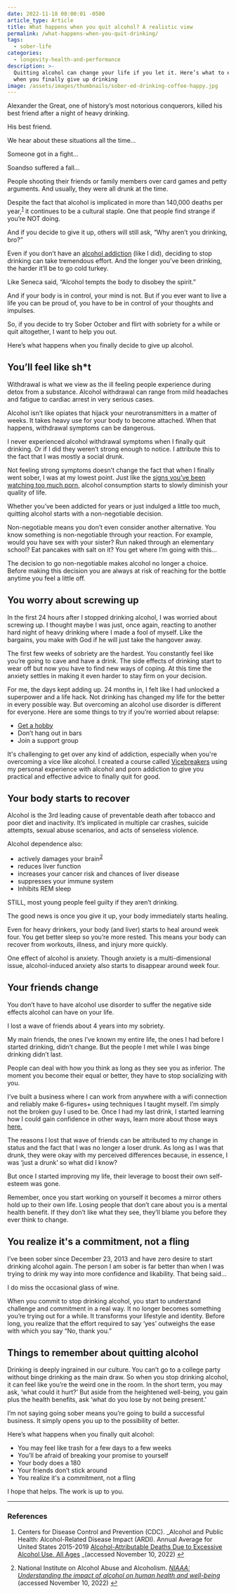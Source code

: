 ```yaml
---
date: 2022-11-18 08:00:01 -0500
article_type: Article
title: What happens when you quit alcohol? A realistic view
permalink: /what-happens-when-you-quit-drinking/
tags:
  - sober-life
categories:
  - longevity-health-and-performance
description: >-
  Quitting alcohol can change your life if you let it. Here’s what to expect
  when you finally give up drinking
image: /assets/images/thumbnails/sober-ed-drinking-coffee-happy.jpg
---
```

Alexander the Great, one of history’s most notorious conquerors, killed his best friend after a night of heavy drinking.

His best friend.

We hear about these situations all the time…

Someone got in a fight…

Soandso suffered a fall…

People shooting their friends or family members over card games and petty arguments. And usually, they were all drunk at the time.

Despite the fact that alcohol is implicated in more than 140,000 deaths per year,<sup><a class="footnote" rel="footnote" href="#fn:1">1</a></sup> it continues to be a cultural staple. One that people find strange if you’re NOT doing.

And if you decide to give it up, others will still ask, “Why aren’t you drinking, bro?”

Even if you don’t have an [alcohol addiction](https://pbinstitute.com/alcohol/psychology/) (like I did), deciding to stop drinking can take tremendous effort. And the longer you’ve been drinking, the harder it’ll be to go cold turkey.

Like Seneca said, “Alcohol tempts the body to disobey the spirit.”

And if your body is in control, your mind is not. But if you ever want to live a life you can be proud of, you have to be in control of your thoughts and impulses.

So, if you decide to try Sober October and flirt with sobriety for a while or quit altogether, I want to help you out.

Here’s what happens when you finally decide to give up alcohol.

## You’ll feel like sh\*t

Withdrawal is what we view as the ill feeling people experience during detox from a substance. Alcohol withdrawal can range from mild headaches and fatigue to cardiac arrest in very serious cases.

Alcohol isn’t like opiates that hijack your neurotransmitters in a matter of weeks. It takes heavy use for your body to become attached. When that happens, withdrawal symptoms can be dangerous.

I never experienced alcohol withdrawal symptoms when I finally quit drinking. Or if I did they weren’t strong enough to notice. I attribute this to the fact that I was mostly a social drunk.

Not feeling strong symptoms doesn’t change the fact that when I finally went sober, I was at my lowest point. Just like the [signs you’ve been watching too much porn](https://edlatimore.com/6-signs-that-youre-definitely-addicted-to-porn/), alcohol consumption starts to slowly diminish your quality of life.

Whether you’ve been addicted for years or just indulged a little too much, quitting alcohol starts with a non-negotiable decision.

Non-negotiable means you don’t even consider another alternative. You know something is non-negotiable through your reaction. For example, would you have sex with your sister? Run naked through an elementary school? Eat pancakes with salt on it? You get where I’m going with this…

The decision to go non-negotiable makes alcohol no longer a choice. Before making this decision you are always at risk of reaching for the bottle anytime you feel a little off.

## You worry about screwing up

In the first 24 hours after I stopped drinking alcohol, I was worried about screwing up. I thought maybe I was just, once again, reacting to another hard night of heavy drinking where I made a fool of myself. Like the bargains, you make with God if he will just take the hangover away.

The first few weeks of sobriety are the hardest. You constantly feel like you’re going to cave and have a drink. The side effects of drinking start to wear off but now you have to find new ways of coping. At this time the anxiety settles in making it even harder to stay firm on your decision.

For me, the days kept adding up. 24 months in, I felt like I had unlocked a superpower and a life hack. Not drinking has changed my life for the better in every possible way. But overcoming an alcohol use disorder is different for everyone. Here are some things to try if you’re worried about relapse:

* [Get a hobby](https://edlatimore.com/hobbies-to-make-friends/)
* Don’t hang out in bars
* Join a support group

It's challenging to get over any kind of addiction, especially when you're overcoming a vice like alcohol. I created a course called [Vicebreakers](https://edlatimore.com/products/vicebreakers/) using my personal experience with alcohol and porn addiction to give you practical and effective advice to finally quit for good.

## Your body starts to recover

Alcohol is the 3rd leading cause of preventable death after tobacco and poor diet and inactivity. It’s implicated in multiple car crashes, suicide attempts, sexual abuse scenarios, and acts of senseless violence.

Alcohol dependence also:

* actively damages your brain<sup><a class="footnote" rel="footnote" href="#fn:2">2</a></sup>
* reduces liver function
* increases your cancer risk and chances of liver disease
* suppresses your immune system
* Inhibits REM sleep

STILL, most young people feel guilty if they aren’t drinking.

The good news is once you give it up, your body immediately starts healing.

Even for heavy drinkers, your body (and liver) starts to heal around week four. You get better sleep so you’re more rested. This means your body can recover from workouts, illness, and injury more quickly.

One effect of alcohol is anxiety. Though anxiety is a multi-dimensional issue, alcohol-induced anxiety also starts to disappear around week four.

<div class="cms-embed" data-cms-embed="PHNjcmlwdCBhc3luYyBkYXRhLXVpZD0iYTg3Mzc5ZTQxMiIgc3JjPSJodHRwczovL21pbmQtYW5kLWZpc3QuY2sucGFnZS9hODczNzllNDEyL2luZGV4LmpzIj48L3NjcmlwdD4="><script async="" data-uid="a87379e412" src="https://mind-and-fist.ck.page/a87379e412/index.js"></script></div>

## Your friends change

You don’t have to have alcohol use disorder to suffer the negative side effects alcohol can have on your life.

I lost a wave of friends about 4 years into my sobriety.

My main friends, the ones I’ve known my entire life, the ones I had before I started drinking, didn’t change. But the people I met while I was binge drinking didn’t last.

People can deal with how you think as long as they see you as inferior. The moment you become their equal or better, they have to stop socializing with you.

I’ve built a business where I can work from anywhere with a wifi connection and reliably make 6-figures+ using techniques I taught myself. I’m simply not the broken guy I used to be. Once I had my last drink, I started learning how I could gain confidence in other ways, learn more about those ways [here.](/resources/four-confidences/)

The reasons I lost that wave of friends can be attributed to my change in status and the fact that I was no longer a loser drunk. As long as I was that drunk, they were okay with my perceived differences because, in essence, I was ‘just a drunk’ so what did I know?

But once I started improving my life, their leverage to boost their own self-esteem was gone.

Remember, once you start working on yourself it becomes a mirror others hold up to their own life. Losing people that don’t care about you is a mental health benefit. If they don’t like what they see, they’ll blame you before they ever think to change.

## You realize it's a commitment, not a fling

I’ve been sober since December 23, 2013 and have zero desire to start drinking alcohol again. The person I am sober is far better than when I was trying to drink my way into more confidence and likability. That being said…

I do miss the occasional glass of wine.

When you commit to stop drinking alcohol, you start to understand challenge and commitment in a real way. It no longer becomes something you’re trying out for a while. It transforms your lifestyle and identity. Before long, you realize that the effort required to say ‘yes’ outweighs the ease with which you say “No, thank you.”

## Things to remember about quitting alcohol

Drinking is deeply ingrained in our culture. You can’t go to a college party without binge drinking as the main draw. So when you stop drinking alcohol, it can feel like you’re the weird one in the room. In the short term, you may ask, ‘what could it hurt?’ But aside from the heightened well-being, you gain plus the health benefits, ask ‘what do you lose by not being present.’

I’m not saying going sober means you’re going to build a successful business. It simply opens you up to the possibility of better.

Here’s what happens when you finally quit alcohol:

* You may feel like trash for a few days to a few weeks
* You’ll be afraid of breaking your promise to yourself
* Your body does a 180
* Your friends don’t stick around
* You realize it's a commitment, not a fling

I hope that helps. The work is up to you.

---

### References

<div class="footnotes"><ol><li><p>Centers for Disease Control and Prevention (CDC). _Alcohol and Public Health: Alcohol-Related Disease Impact (ARDI). Annual Average for United States 2015-2019 <a href="https://nccd.cdc.gov/DPH_ARDI/default/default.aspx">Alcohol-Attributable Deaths Due to Excessive Alcohol Use, All Ages</a> _(accessed November 10, 2022)&nbsp;<a class="reversefootnote" href="#fnref:1">↩</a></p></li><li><p>National Institute on Alcohol Abuse and Alcoholism. <em><a href="https://www.niaaa.nih.gov/alcohols-effects-health/alcohol-and-brain-overview">NIAAA: Understanding the impact of alcohol on human health and well-being</a></em> (accessed November 10, 2022)&nbsp;<a class="reversefootnote" href="#fnref:2">↩</a></p></li></ol></div>